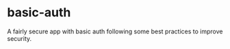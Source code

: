 # basic-auth
A fairly secure app with basic auth following some best practices to improve security.

